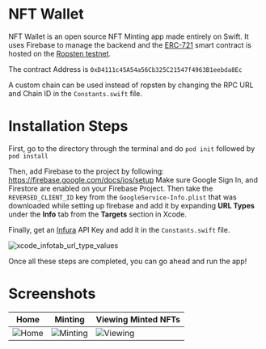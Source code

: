 # NFT Wallet
NFT Wallet is an open source NFT Minting app made entirely on Swift. It uses Firebase to manage the backend and the [ERC-721](https://ethereum.org/en/developers/docs/standards/tokens/erc-721/) smart contract is hosted on the [Ropsten testnet](https://ropsten.etherscan.io/).

The contract Address is ```0xD4111c45A54a56Cb325C21547f4963B1eebda8Ec```

A custom chain can be used instead of ropsten by changing the RPC URL and Chain ID in the ```Constants.swift``` file.


# Installation Steps

First, go to the directory through the terminal and do ```pod init``` followed by ```pod install```

Then, add Firebase to the project by following: https://firebase.google.com/docs/ios/setup
Make sure Google Sign In, and Firestore are enabled on your Firebase Project.
Then take the ```REVERSED_CLIENT_ID``` key from the ```GoogleService-Info.plist``` that was downloaded while setting up firebase and add it by expanding **URL Types** under the **Info** tab from the **Targets** section in Xcode.

Finally, get an [Infura](https://infura.io/) API Key and add it in the ```Constants.swift``` file.

![xcode_infotab_url_type_values](https://user-images.githubusercontent.com/28078556/141632037-da85591c-3f92-431d-9409-64c68f50f1c6.png)

Once all these steps are completed, you can go ahead and run the app!

# Screenshots

Home                       |  Minting                  |  Viewing Minted NFTs
:-------------------------:|:-------------------------:|:-------------------------
![Home](https://user-images.githubusercontent.com/28078556/141640515-1423d4e2-44bb-4e34-a9ae-4e70a21edb02.png)  |  ![Minting](https://user-images.githubusercontent.com/28078556/141640756-aaa3a436-f27a-4384-b70d-f5dba79cbd4c.png)  | ![Viewing](https://user-images.githubusercontent.com/28078556/141641008-46720c4d-db82-42b8-8a59-2027787c6876.png)
